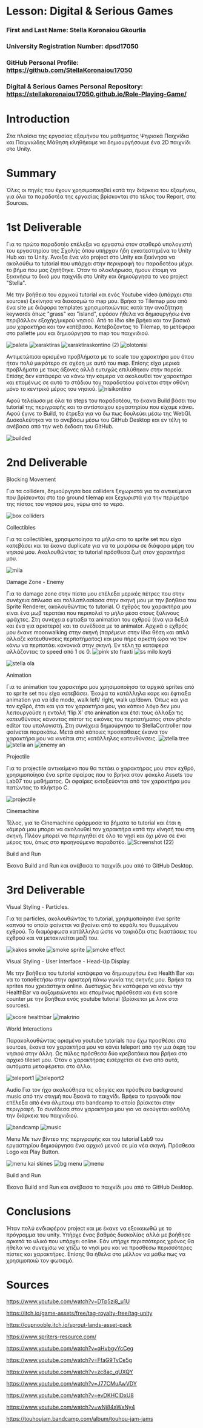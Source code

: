 # Lesson: Digital & Serious Games

### First and Last Name: Stella Koronaiou Gkourlia
### University Registration Number: dpsd17050
### GitHub Personal Profile: https://github.com/StellaKoronaiou17050
### Digital & Serious Games Personal Repository: https://stellakoronaiou17050.github.io/Role-Playing-Game/

# Introduction

Στα πλαίσια της εργασίας εξαμήνου του μαθήματος Ψηφιακά Παιχνίδια και Παιγνιώδης Μάθηση κληθήκαμε να δημιουργήσουμε ένα 2D παιχνίδι στο Unity.


# Summary

Όλες οι πηγές που έχουν χρησιμοποιηθεί κατά την διάρκεια του εξαμήνου, για όλα τα παραδοτέα της εργασίας βρίσκονται στο τέλος του Report, στα Sources.


# 1st Deliverable

Για το πρώτο παραδοτέο επέλεξα να εργαστώ στον σταθερό υπολογιστή του εργαστηρίου της Σχολής όπου υπήρχαν ήδη εγκατεστημένα το Unity Hub και το Unity.
Άνοιξα ένα νέο project στο Unity και ξεκίνησα να ακολούθω το tutorial που υπάρχει στην περιγραφή του παραδοτέου μέχρι το βήμα που μας ζητήθηκε.
Όταν το ολοκλήρωσα, ήμουν έτοιμη να ξεκινήσω το δικό μου παιχνίδι στο Unity και δημιούργησα το νεο project "Stella".

Με την βοήθεια του αρχικού tutorial και ενός Youtube video (υπάρχει στα sources) ξεκίνησα να διακοσμώ το map μου. Βρήκα το Tilemap μου από ένα site με διάφορα templates χρησιμοποιώντας κατά την αναζήτηση keywords όπως "grass" και "island", εφόσον ήθελα να δημιουργήσω ένα περιβάλλον εξοχής/μικρού νησιού. Από το ίδιο site βρήκα και τον βασικό μου χαρακτήρα και τον κατέβασα. Κατεβάζοντας το Tilemap, το μετέφερα στο pallette μου και δημιούργησα το map του παιχνιδιού.

![paleta](https://user-images.githubusercontent.com/101730746/201399703-88df3c1b-e70d-436f-bf10-22ca213ca1df.png)
![xaraktiras](https://user-images.githubusercontent.com/101730746/201399707-f046029b-bd05-4514-a392-7199dfba6da7.png)
![xaraktiraskontino (2)](https://user-images.githubusercontent.com/101730746/201399711-36e27647-1118-4c59-8012-5221617df5ee.png)
![olotonisi](https://user-images.githubusercontent.com/101730746/201400181-b3281777-2bd8-4849-b5ab-8e8004b0912d.png)



Αντιμετώπισα ορισμένα προβλήματα με το scale του χαρακτήρα μου όπου ήταν πολύ μικρότερο σε σχέση με αυτό του map. Επίσης είχα μερικά προβλήματα με τους άξονες αλλά ευτυχώς επιλύθηκαν στην πορεία. Επίσης δεν κατάφερα να κάνω την κάμερα να ακολουθεί τον χαρακτήρα και επομένως σε αυτό το στάδιου του παραδοτέου φαίνεται στην οθόνη μόνο το κεντρικό μέρος του νησιού. 
![nisikontino](https://user-images.githubusercontent.com/101730746/201400139-db7e50f9-6d6e-48f5-8b4b-97c905e2aaed.png)


Αφού τελείωσα με όλα τα steps του παραδοτέου, το έκανα Build βάσει του tutorial της περιγραφής και το αντίστοιχου εργαστηρίου που είχαμε κάνει. Αφού έγινε το Build, το έτρεξα για να δω πως δουλεύει μέσω της WebGl. Δυσκολεύτηκα να το ανεβάσω μέσω του GitHub Desktop και εν τέλη το ανέβασα από την web έκδοση του GitHub.

![builded](https://user-images.githubusercontent.com/101730746/201400011-a7e6d73d-a688-4a29-944d-72d96d2d3ffb.png)


# 2nd Deliverable
Blocking Movement

Για τα colliders, δημιούργησα box colliders ξεχωριστά για τα αντικείμενα που βρίσκονται στο top ground tilemap και ξεχωριστά για την περίμετρο της πίστας του νησιού μου, γύρω από το νερό.

![box colliders](https://user-images.githubusercontent.com/101730746/208316619-1084f25e-6610-4f9d-b775-41d003cfa944.png)



Collectibles

Για τα collectibles, χρησιμοποίησα τα μήλα απο το sprite set που είχα κατεβάσει και τα έκανα duplicate για να τα μοιράσω σε διάφορα μέρη του νησιού μου. Ακολουθώντας το tutorial πρόσθεσα ζωή στον χαρακτήρα μου.

![mila](https://user-images.githubusercontent.com/101730746/208316919-b47d02b7-7e6e-4a90-b0df-2583942d9658.png)

Damage Zone - Enemy

Για το damage zone στην πίστα μου επέλεξα μερικές πέτρες που στην συνέχεια άπλωσα και πολλαπλασίασα στην σκηνή μου με την βοήθεια του Sprite Renderer, ακολουθώντας το tutorial. Ο εχθρός του χαρακτήρα μου είναι ένα μωβ τερατάκι που περιπολεί το μήλο μέσα στους ξύλινους φράχτες. Στη συνέχεια εφτιαξα τα animation του εχθρού (ένα για δεξιά και ένα για αριστερά) και τα συνέδεσα με το animator. Αρχικά ο εχθρός μου έκανε moonwalking στην σκηνή (παρέμενε στην ίδια θέση και απλά άλλαζε κατευθύνσεις περπατήματος) και μου πήρε αρκετή ώρα να τον κάνω να περπατάει κανονικά στην σκηνή. Εν τέλη τα κατάφερα αλλάζοντας το speed από 1 σε 0.
![pink sto fraxti](https://user-images.githubusercontent.com/101730746/208316817-c54e80ed-23ad-4207-a623-38c11aa204e7.png)
![ss milo koyti](https://user-images.githubusercontent.com/101730746/208316827-895a1a4f-96d4-4f83-8723-ce9d32b75f9e.png)

![stella ola](https://user-images.githubusercontent.com/101730746/208316685-dd97afd5-7ea0-4b9e-9e65-fd58ddd819a1.png)



Animation

Για το animation του χαρακτήρα μου χρησιμοποίησα τα αρχικά sprites από το sprite set που είχα κατεβάσει. Έκοψα τα κατάλληλα καρε και έφτιαξα animation για να idle mode, walk left/ right, walk up/down. Όπως και για τον εχθρό, έτσι και για τον χαρακτήρα μου, για κάποιο λόγο δεν μου λειτουργούσε η εντολή ‘flip X’ στο animation και έτσι τους άλλαξα τις κατευθύνσεις κάνοντας mirror τις εικόνες του περπατήματος στον photo editor του υπολογιστή. Στη συνέχεια δημιούργησα το StellaController που φαίνεται παρακάτω. Μετά από κάποιες προσπάθειες έκανα τον χαρακτήρα μου να κινείται στις κατάλληλες κατευθύνσεις.
![stella tree](https://user-images.githubusercontent.com/101730746/208316743-809a6def-de21-48e3-adf8-629acb448008.png)
![stella an](https://user-images.githubusercontent.com/101730746/208316767-0434fae0-c3ba-44d9-841d-029945c14f69.png)
![enemy an](https://user-images.githubusercontent.com/101730746/208316777-19ade415-72d3-4dfc-a317-df47fd703530.png)




Projectile

Για το projectile αντικείμενο που θα πετάει ο χαρακτήρας μου στον εχθρό, χρησιμοποίησα ένα sprite σφαίρας που το βρήκα στον φάκελο Assets του Lab07 του μαθήματος. Οι σφαίρες εκτοξεύονται από τον χαρακτήρα μου πατώντας το πλήκτρο C.

![projectile](https://user-images.githubusercontent.com/101730746/208317042-bbd9ac46-8bcc-4835-a7c5-5a19f2a981b0.png)



Cinemachine

Τέλος, για το Cinemachine εφάρμοσα τα βήματα το tutorial και έτσι η κάμερά μου μπορει να ακολουθεί τον χαρακτήρα κατά την κίνησή του στη σκηνή. Πλέον μπορεί να περιηγηθεί σε όλο το νησί και όχι μόνο σε ένα μέρος του, όπως στο προηγούμενο παραδοτέο.
![Screenshot (22)](https://user-images.githubusercontent.com/101730746/208317132-e2161b53-69d8-4170-a2db-9a6a7ace1d8a.png)




Build and Run

Έκανα Build and Run και ανέβασα το παιχνίδι μου από το GitHub Desktop.



# 3rd Deliverable 

Visual Styling - Particles.
 
Για τα particles, ακολουθώντας το tutorial, χρησιμοποίησα ένα sprite καπνού το οποίο φαίνεται να βγαίνει από το κεφάλι του θυμωμένου εχθρού. Το διαμόρφωσα κατάλληλα ώστε να ταιριάζει στις διαστάσεις του εχθρού και να μετακινείται μαζί του.

![kakos smoke](https://user-images.githubusercontent.com/101730746/212221837-42f39e30-691f-4a47-8359-4158fca99e0f.png)
![smoke sprite](https://user-images.githubusercontent.com/101730746/212221924-f9f6c350-e7e3-40ad-82fb-df8fec3148a2.png)
![smoke effect](https://user-images.githubusercontent.com/101730746/212221946-eea7f5eb-286f-4d9d-afd5-726ef21b0230.png)


Visual Styling - User Interface - Head-Up Display.

Με την βοήθεια του tutorial κατάφερα να δημιουργήσω ένα Health Bar και να το τοποθετήσω στην αριστερή πάνω γωνία της σκηνής μου. Βρήκα τα sprites που χρειάστηκα online. Δυστυχώς δεν κατάφερα να κάνω την HealthBar να αυξομειώνεται και επομένως πρόσθεσα και ένα score counter με την βοήθεια ενός youtube tutorial (βρίσκεται με λινκ στα sources). 

![score healthbar](https://user-images.githubusercontent.com/101730746/212222037-91427e0e-8285-4779-94a4-5a99756cc1a8.png)
![makrino](https://user-images.githubusercontent.com/101730746/212222394-cc058863-bec3-4868-b36d-754e24cb3d75.png)


World Interactions 

Παρακολουθώντας ορισμένα youtube tutorials που έχω προσθέσει στα sources, έκανα τον χαρακτήρα μου να κάνει teleport από την μια άκρη του νησιού στην άλλη. Ως πύλες πρόσθεσα δύο κρεβατάκια που βρήκα στο αρχικό tileset μου. Όταν ο χαρακτήρας εισέρχεται σε ένα από αυτά, αυτόματα μεταφέρεται στο άλλο.

![teleport1](https://user-images.githubusercontent.com/101730746/212222128-eb3f4ddf-3ec7-4a15-bd6f-ae81e717820f.png)
![teleport2](https://user-images.githubusercontent.com/101730746/212222142-b6b6209b-cf2a-4343-b972-051b7b9d07a7.png)


Audio
Για τον ήχο ακολούθησα τις οδηγίες και πρόσθεσα background music από την στιγμή που ξεκινά το παιχνίδι. Βρήκα το τραγούδι που επέλεξα από ένα άλμπουμ στο bandcamp το οποίο βρίσκεται στην περιγραφή. Το συνέδεσα στον χαρακτήρα μου για να ακούγεται καθόλη την διάρκεια του παιχνιδιού.
 
 ![bandcamp](https://user-images.githubusercontent.com/101730746/212222176-eda69075-6e74-4c2e-8e7d-1a13f7355b96.png)
 ![music](https://user-images.githubusercontent.com/101730746/212222190-f3611ae0-5060-477e-a4aa-6f5504844ea7.png)


Menu
Με των βίντεο της περιγραφής και του tutorial Lab9 του εργαστηρίου δημιούργησα ένα αρχικό μενού σε μία νέα σκηνή. Πρόσθεσα Logo και Play Button.

![menu kai skines](https://user-images.githubusercontent.com/101730746/212222299-dbe3d838-c71c-4cb1-be58-26e65cc5c530.png)
![bg menu](https://user-images.githubusercontent.com/101730746/212222327-8956afcf-a2b6-48c7-9c61-0da2df0b9ca2.png)
![menu](https://user-images.githubusercontent.com/101730746/212222348-6a3f98ca-a9eb-47e9-a7f8-21d431ae38c8.png)

Build and Run

Έκανα Build and Run και ανέβασα το παιχνίδι μου από το GitHub Desktop.

# Conclusions

Ήταν πολύ ενδιαφέρον project και με έκανε να εξοικειωθώ με το πρόγραμμα του unity. Υπήρχε ένας βαθμός δυσκολίας αλλά με βοήθησε αρκετά το υλικό που υπάρχει online. Εάν υπήρχε περισσότερος χρόνος θα ήθελα να συνεχίσω να χτίζω το νησί μου και να προσθέσω περισσότερες πίστες και χαρακτήρες. Επίσης θα ήθελα στο μέλλον να μάθω πως να χρησιμοποιώ τον φωτισμό.

# Sources

https://www.youtube.com/watch?v=DTp5zi8_u1U

https://itch.io/game-assets/free/tag-royalty-free/tag-unity

https://cupnooble.itch.io/sprout-lands-asset-pack

https://www.spriters-resource.com/

https://www.youtube.com/watch?v=qHvbgvYcCeg

https://www.youtube.com/watch?v=FfaG9TvCe5g

https://www.youtube.com/watch?v=zc8ac_qUXQY

https://www.youtube.com/watch?v=J77CMuAwVDY

https://www.youtube.com/watch?v=evDKHClDxU8

https://www.youtube.com/watch?v=wNj84aWxNy4

https://touhoujam.bandcamp.com/album/touhou-jam-jams
